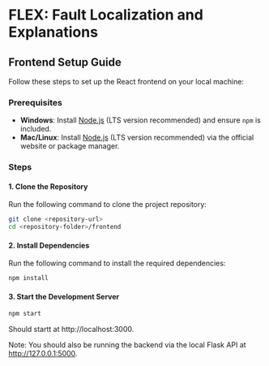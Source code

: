 # FLEX: Fault Localization and Explanations

## Frontend Setup Guide

Follow these steps to set up the React frontend on your local machine:

### Prerequisites
- **Windows**: Install [Node.js](https://nodejs.org/) (LTS version recommended) and ensure `npm` is included.
- **Mac/Linux**: Install [Node.js](https://nodejs.org/) (LTS version recommended) via the official website or package manager.

### Steps

#### 1. Clone the Repository
Run the following command to clone the project repository:
```bash
git clone <repository-url>
cd <repository-folder>/frontend
```

#### 2. Install Dependencies
Run the following command to install the required dependencies:
```bash
npm install
```

#### 3. Start the Development Server
```bash
npm start
```

Should startt at http://localhost:3000.

Note: You should also be running the backend via the local Flask API at http://127.0.0.1:5000.
